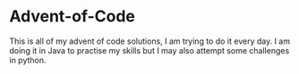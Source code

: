 # Advent-of-Code
This is all of my advent of code solutions, I am trying to do it every day.
I am doing it in Java to practise my skills but I may also attempt some challenges in python.
